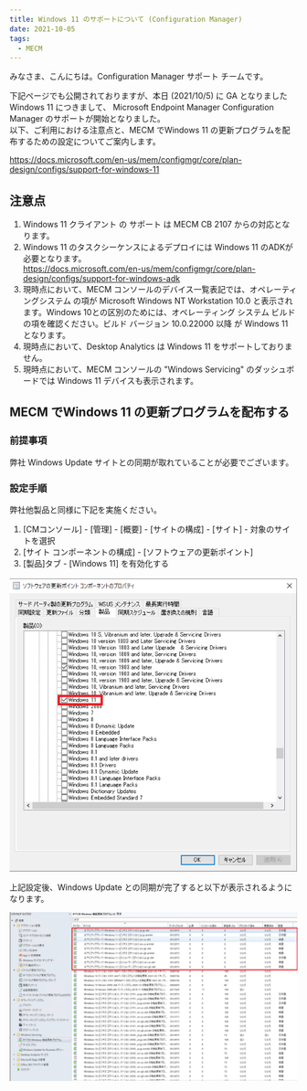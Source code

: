 ```yaml
---
title: Windows 11 のサポートについて (Configuration Manager)
date: 2021-10-05
tags:
  - MECM
---
```


みなさま、こんにちは。Configuration Manager サポート チームです。  

下記ページでも公開されておりますが、本日 (2021/10/5) に GA となりました Windows 11 につきまして、 Microsoft Endpoint Manager Configuration Manager のサポートが開始となりました。  
以下、ご利用における注意点と、MECM でWindows 11 の更新プログラムを配布するための設定についてご案内します。

https://docs.microsoft.com/en-us/mem/configmgr/core/plan-design/configs/support-for-windows-11

## 注意点

1. Windows 11 クライアント の サポート は MECM CB 2107 からの対応となります。
2. Windows 11 のタスクシーケンスによるデプロイには Windows 11 のADKが必要となります。  
   https://docs.microsoft.com/en-us/mem/configmgr/core/plan-design/configs/support-for-windows-adk
3. 現時点において、MECM コンソールのデバイス一覧表記では、オペレーティングシステム の項が Microsoft Windows NT Workstation 10.0 と表示されます。Windows 10との区別のためには、オペレーティング システム ビルドの項を確認ください。ビルド バージョン 10.0.22000 以降 が Windows 11 となります。
4. 現時点において、Desktop Analytics は Windows 11 をサポートしておりません。
5. 現時点において、MECM コンソールの "Windows Servicing" のダッシュボードでは Windows 11 デバイスも表示されます。

## MECM でWindows 11 の更新プログラムを配布する

### 前提事項

弊社 Windows Update サイトとの同期が取れていることが必要でございます。

### 設定手順

弊社他製品と同様に下記を実施ください。

1. [CMコンソール] - [管理] - [概要] - [サイトの構成] - [サイト] - 対象のサイトを選択 
2. [サイト コンポーネントの構成] - [ソフトウェアの更新ポイント]
3. [製品]タブ - [Windows 11] を有効化する

![](./20211005_01/20211005_01_01.png)

上記設定後、Windows Update との同期が完了すると以下が表示されるようになります。

![](./20211005_01/20211005_01_02.png)
